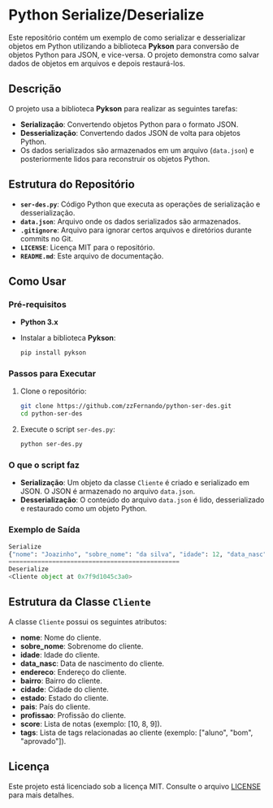 # Python Serialize/Deserialize

Este repositório contém um exemplo de como serializar e desserializar objetos em Python utilizando a biblioteca **Pykson** para conversão de objetos Python para JSON, e vice-versa. O projeto demonstra como salvar dados de objetos em arquivos e depois restaurá-los.

## Descrição

O projeto usa a biblioteca **Pykson** para realizar as seguintes tarefas:
- **Serialização**: Convertendo objetos Python para o formato JSON.
- **Desserialização**: Convertendo dados JSON de volta para objetos Python.
- Os dados serializados são armazenados em um arquivo (`data.json`) e posteriormente lidos para reconstruir os objetos Python.

## Estrutura do Repositório

- **`ser-des.py`**: Código Python que executa as operações de serialização e desserialização.
- **`data.json`**: Arquivo onde os dados serializados são armazenados.
- **`.gitignore`**: Arquivo para ignorar certos arquivos e diretórios durante commits no Git.
- **`LICENSE`**: Licença MIT para o repositório.
- **`README.md`**: Este arquivo de documentação.

## Como Usar

### Pré-requisitos

- **Python 3.x**
- Instalar a biblioteca **Pykson**:
  
  ```bash
  pip install pykson
  ```

### Passos para Executar

1. Clone o repositório:
   
   ```bash
   git clone https://github.com/zzFernando/python-ser-des.git
   cd python-ser-des
   ```

2. Execute o script `ser-des.py`:

   ```bash
   python ser-des.py
   ```

### O que o script faz

- **Serialização**: Um objeto da classe `Cliente` é criado e serializado em JSON. O JSON é armazenado no arquivo `data.json`.
- **Desserialização**: O conteúdo do arquivo `data.json` é lido, desserializado e restaurado como um objeto Python.

### Exemplo de Saída

```python
Serialize
{"nome": "Joazinho", "sobre_nome": "da silva", "idade": 12, "data_nasc": "1980-01-01", "endereco": "Rua ABC", "bairro": "Aquele", "cidade": "Porto Alegre", "estado": "RS", "profissao": "Estudante", "score": [10, 8, 9], "tags": ["aluno", "bom", "aprovado"]}
===============================================
Deserialize
<Cliente object at 0x7f9d1045c3a0>
```

## Estrutura da Classe `Cliente`

A classe `Cliente` possui os seguintes atributos:
- **nome**: Nome do cliente.
- **sobre_nome**: Sobrenome do cliente.
- **idade**: Idade do cliente.
- **data_nasc**: Data de nascimento do cliente.
- **endereco**: Endereço do cliente.
- **bairro**: Bairro do cliente.
- **cidade**: Cidade do cliente.
- **estado**: Estado do cliente.
- **pais**: País do cliente.
- **profissao**: Profissão do cliente.
- **score**: Lista de notas (exemplo: [10, 8, 9]).
- **tags**: Lista de tags relacionadas ao cliente (exemplo: ["aluno", "bom", "aprovado"]).

## Licença

Este projeto está licenciado sob a licença MIT. Consulte o arquivo [LICENSE](LICENSE) para mais detalhes.
